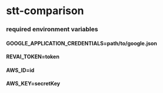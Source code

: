 # stt-comparison
### required environment variables
#### GOOGLE_APPLICATION_CREDENTIALS=path/to/google.json
#### REVAI_TOKEN=token
#### AWS_ID=id
#### AWS_KEY=secretKey